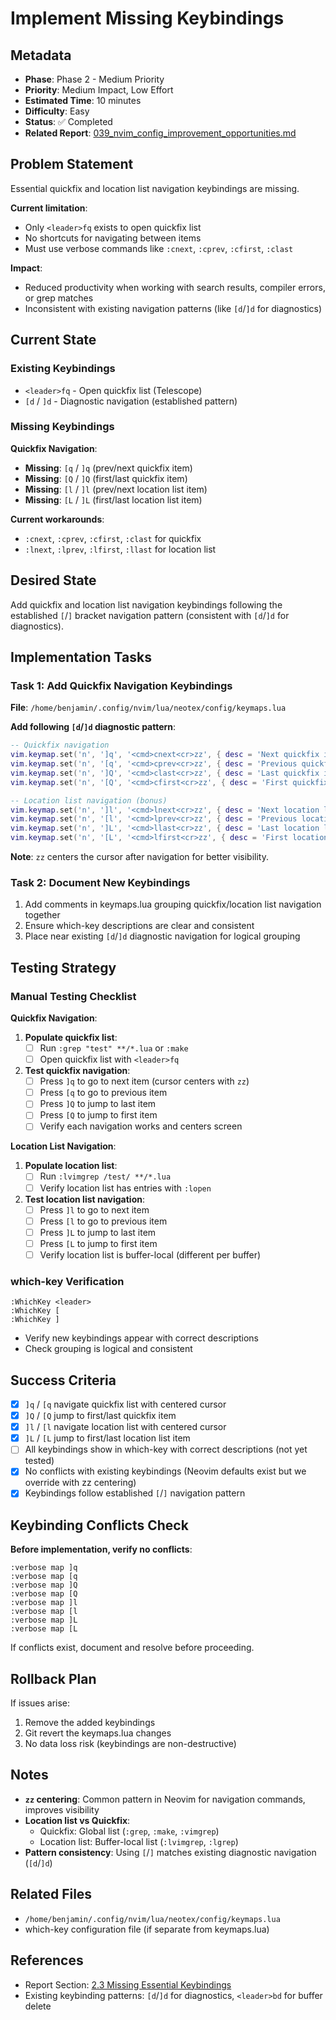 # Implement Missing Keybindings

## Metadata
- **Phase**: Phase 2 - Medium Priority
- **Priority**: Medium Impact, Low Effort
- **Estimated Time**: 10 minutes
- **Difficulty**: Easy
- **Status**: ✅ Completed
- **Related Report**: [039_nvim_config_improvement_opportunities.md](../../reports/039_nvim_config_improvement_opportunities.md#23-missing-essential-keybindings)

## Problem Statement

Essential quickfix and location list navigation keybindings are missing.

**Current limitation**:
- Only `<leader>fq` exists to open quickfix list
- No shortcuts for navigating between items
- Must use verbose commands like `:cnext`, `:cprev`, `:cfirst`, `:clast`

**Impact**:
- Reduced productivity when working with search results, compiler errors, or grep matches
- Inconsistent with existing navigation patterns (like `[d`/`]d` for diagnostics)

## Current State

### Existing Keybindings
- `<leader>fq` - Open quickfix list (Telescope)
- `[d` / `]d` - Diagnostic navigation (established pattern)

### Missing Keybindings

**Quickfix Navigation**:
- **Missing**: `[q` / `]q` (prev/next quickfix item)
- **Missing**: `[Q` / `]Q` (first/last quickfix item)
- **Missing**: `[l` / `]l` (prev/next location list item)
- **Missing**: `[L` / `]L` (first/last location list item)

**Current workarounds**:
- `:cnext`, `:cprev`, `:cfirst`, `:clast` for quickfix
- `:lnext`, `:lprev`, `:lfirst`, `:llast` for location list

## Desired State

Add quickfix and location list navigation keybindings following the established `[`/`]` bracket navigation pattern (consistent with `[d`/`]d` for diagnostics).

## Implementation Tasks

### Task 1: Add Quickfix Navigation Keybindings

**File**: `/home/benjamin/.config/nvim/lua/neotex/config/keymaps.lua`

**Add following `[d`/`]d` diagnostic pattern**:
```lua
-- Quickfix navigation
vim.keymap.set('n', ']q', '<cmd>cnext<cr>zz', { desc = 'Next quickfix item' })
vim.keymap.set('n', '[q', '<cmd>cprev<cr>zz', { desc = 'Previous quickfix item' })
vim.keymap.set('n', ']Q', '<cmd>clast<cr>zz', { desc = 'Last quickfix item' })
vim.keymap.set('n', '[Q', '<cmd>cfirst<cr>zz', { desc = 'First quickfix item' })

-- Location list navigation (bonus)
vim.keymap.set('n', ']l', '<cmd>lnext<cr>zz', { desc = 'Next location list item' })
vim.keymap.set('n', '[l', '<cmd>lprev<cr>zz', { desc = 'Previous location list item' })
vim.keymap.set('n', ']L', '<cmd>llast<cr>zz', { desc = 'Last location list item' })
vim.keymap.set('n', '[L', '<cmd>lfirst<cr>zz', { desc = 'First location list item' })
```

**Note**: `zz` centers the cursor after navigation for better visibility.

### Task 2: Document New Keybindings

1. Add comments in keymaps.lua grouping quickfix/location list navigation together
2. Ensure which-key descriptions are clear and consistent
3. Place near existing `[d`/`]d` diagnostic navigation for logical grouping

## Testing Strategy

### Manual Testing Checklist

**Quickfix Navigation**:
1. **Populate quickfix list**:
   - [ ] Run `:grep "test" **/*.lua` or `:make`
   - [ ] Open quickfix list with `<leader>fq`

2. **Test quickfix navigation**:
   - [ ] Press `]q` to go to next item (cursor centers with `zz`)
   - [ ] Press `[q` to go to previous item
   - [ ] Press `]Q` to jump to last item
   - [ ] Press `[Q` to jump to first item
   - [ ] Verify each navigation works and centers screen

**Location List Navigation**:
1. **Populate location list**:
   - [ ] Run `:lvimgrep /test/ **/*.lua`
   - [ ] Verify location list has entries with `:lopen`

2. **Test location list navigation**:
   - [ ] Press `]l` to go to next item
   - [ ] Press `[l` to go to previous item
   - [ ] Press `]L` to jump to last item
   - [ ] Press `[L` to jump to first item
   - [ ] Verify location list is buffer-local (different per buffer)

### which-key Verification
```vim
:WhichKey <leader>
:WhichKey [
:WhichKey ]
```

- Verify new keybindings appear with correct descriptions
- Check grouping is logical and consistent

## Success Criteria

- [x] `]q` / `[q` navigate quickfix list with centered cursor
- [x] `]Q` / `[Q` jump to first/last quickfix item
- [x] `]l` / `[l` navigate location list with centered cursor
- [x] `]L` / `[L` jump to first/last location list item
- [ ] All keybindings show in which-key with correct descriptions (not yet tested)
- [x] No conflicts with existing keybindings (Neovim defaults exist but we override with zz centering)
- [x] Keybindings follow established `[`/`]` navigation pattern

## Keybinding Conflicts Check

**Before implementation, verify no conflicts**:
```vim
:verbose map ]q
:verbose map [q
:verbose map ]Q
:verbose map [Q
:verbose map ]l
:verbose map [l
:verbose map ]L
:verbose map [L
```

If conflicts exist, document and resolve before proceeding.

## Rollback Plan

If issues arise:
1. Remove the added keybindings
2. Git revert the keymaps.lua changes
3. No data loss risk (keybindings are non-destructive)

## Notes

- **`zz` centering**: Common pattern in Neovim for navigation commands, improves visibility
- **Location list vs Quickfix**:
  - Quickfix: Global list (`:grep`, `:make`, `:vimgrep`)
  - Location list: Buffer-local list (`:lvimgrep`, `:lgrep`)
- **Pattern consistency**: Using `[`/`]` matches existing diagnostic navigation (`[d`/`]d`)

## Related Files
- `/home/benjamin/.config/nvim/lua/neotex/config/keymaps.lua`
- which-key configuration file (if separate from keymaps.lua)

## References
- Report Section: [2.3 Missing Essential Keybindings](../../reports/039_nvim_config_improvement_opportunities.md#23-missing-essential-keybindings)
- Existing keybinding patterns: `[d`/`]d` for diagnostics, `<leader>bd` for buffer delete
